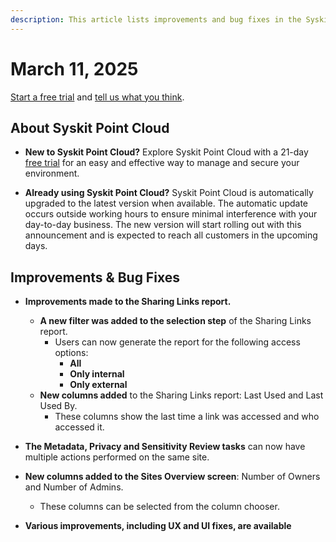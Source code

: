 ```yaml
---
description: This article lists improvements and bug fixes in the Syskit Point Cloud version 2025.2.84.1
---
```


# March 11, 2025

[Start a free trial](https://www.syskit.com/products/point/free-trial/) and [tell us what you think](https://www.syskit.com/company/contact-us/).

## About Syskit Point Cloud

* **New to Syskit Point Cloud?** Explore Syskit Point Cloud with a 21-day [free trial](https://www.syskit.com/products/point/free-trial/) for an easy and effective way to manage and secure your environment.

* **Already using Syskit Point Cloud?** Syskit Point Cloud is automatically upgraded to the latest version when available. The automatic update occurs outside working hours to ensure minimal interference with your day-to-day business. The new version will start rolling out with this announcement and is expected to reach all customers in the upcoming days.


## Improvements & Bug Fixes

* **Improvements made to the Sharing Links report.**
  * **A new filter was added to the selection step** of the Sharing Links report.
    * Users can now generate the report for the following access options: 
      * **All** 
      * **Only internal**
      * **Only external**
  * **New columns added** to the Sharing Links report: Last Used and Last Used By. 
    * These columns show the last time a link was accessed and who accessed it.

* **The Metadata, Privacy and Sensitivity Review tasks** can now have multiple actions performed on the same site. 

* **New columns added to the Sites Overview screen**: Number of Owners and Number of Admins.
  * These columns can be selected from the column chooser.

* **Various improvements, including UX and UI fixes, are available**